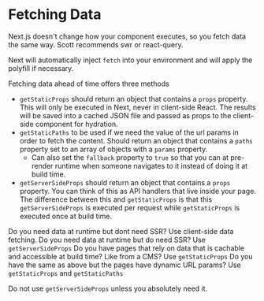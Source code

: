 # Fetching Data

Next.js doesn't change how your component executes, so you fetch data the same way.
Scott recommends swr or react-query.

Next will automatically inject `fetch` into your environment and will apply the polyfill if necessary.

Fetching data ahead of time offers three methods
- `getStaticProps` should return an object that contains a `props` property. This will only be executed in Next, never in client-side React. The results will be saved into a cached JSON file and passed as props to the client-side component for hydration.
- `getStaticPaths` to be used if we need the value of the url params in order to fetch the content. Should return an object that contains a `paths` property set to an array of objects with a `params` property.
  - Can also set the `fallback` property to `true` so that you can at pre-render runtime when someone navigates to it instead of doing it at build time.
- `getServerSideProps` should return an object that contains a `props` property. You can think of this as API handlers that live inside your page. The difference between this and `getStaticProps` is that this `getServerSideProps` is executed per request while `getStaticProps` is executed once at build time.

Do you need data at runtime but dont need SSR? Use client-side data fetching.
Do you need data at runtime but do need SSR? Use `getServerSideProps`
Do you have pages that rely on data that is cachable and accessible at build time? Like from a CMS? Use `getStaticProps`
Do you have the same as above but the pages have dynamic URL params? Use `getStaticProps` and `getStaticPaths`

Do not use `getServerSideProps` unless you absolutely need it.